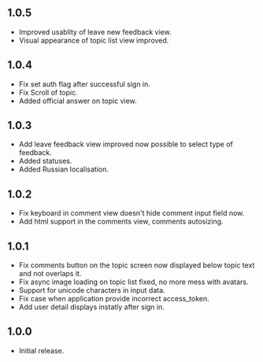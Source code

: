 ## 1.0.5 ##

* Improved usablity of leave new feedback view.
* Visual appearance of topic list view improved.

## 1.0.4 ##

* Fix set auth flag after successful sign in.
* Fix Scroll of topic.
* Added official answer on topic view.


## 1.0.3 ##

* Add leave feedback view improved now possible to select type of feedback.
* Added statuses.
* Added Russian localisation.

## 1.0.2 ##

* Fix keyboard in comment view doesn't hide comment input field now.
* Add html support in the comments view, comments autosizing.

## 1.0.1 ##

* Fix comments button on the topic screen now displayed below topic text and not overlaps it.
* Fix async image loading on topic list fixed, no more mess with avatars.
* Support for unicode characters in input data.
* Fix case when application provide incorrect access_token.
* Add user detail displays instatly after sign in.

## 1.0.0 ##

* Initial release.
